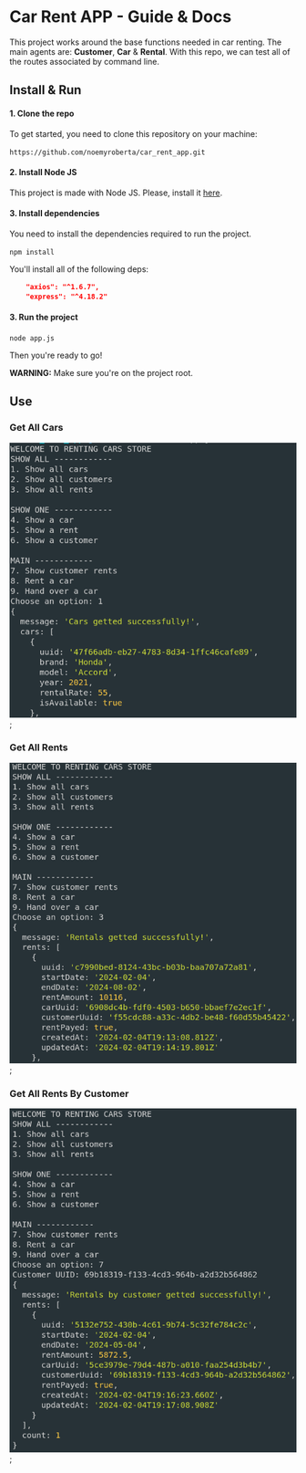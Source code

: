 
# Car Rent APP - Guide & Docs

This project works around the base functions needed in car renting. The main agents are: **Customer**, **Car** & **Rental**. With this repo, we can test all of the routes associated by command line.

## Install & Run

#### 1. Clone the repo

To get started, you need to clone this repository on your machine:

```https://github.com/noemyroberta/car_rent_app.git```

#### 2. Install Node JS

This project is made with Node JS. Please, install it [here](https://nodejs.org/dist/v21.6.1/node-v21.6.1-linux-x64.tar.xz).

#### 3. Install dependencies

You need to install the dependencies required to run the project.

```npm install```

You'll install all of the following deps:

```json
    "axios": "^1.6.7",
    "express": "^4.18.2"
```

#### 3. Run the project

`node app.js`

Then you're ready to go!

**WARNING:** Make sure you're on the project root.

## Use

### Get All Cars

![Cars](imgs/get-all-cars.png "All Cars");

### Get All Rents

![Rents](imgs/get-all-rents.png "All Rents");

### Get All Rents By Customer

![Rents](imgs/get-rents-by-customer.png "All Rents Made by a Customer");
